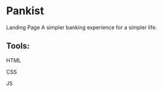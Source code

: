 <h1>Pankist</h1>

<p>Landing Page A simpler banking experience for a simpler life.</p>

<h2>Tools:</h2>
<p>HTML</p><p>CSS</p><p>JS</p>
